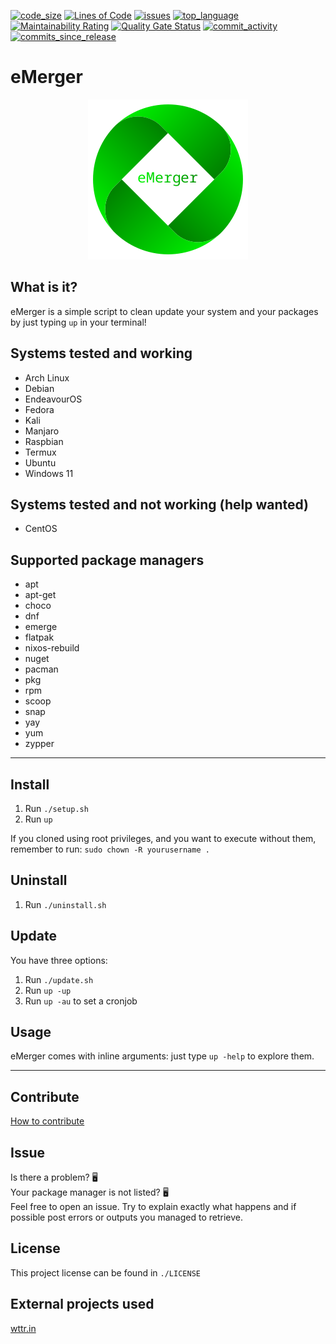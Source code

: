[![code_size](https://img.shields.io/github/languages/code-size/MasterCruelty/eMerger)](https://img.shields.io/github/languages/code-size/MasterCruelty/eMerger)
[![Lines of Code](https://sonarcloud.io/api/project_badges/measure?project=TheMergers_eMerger&metric=ncloc)](https://sonarcloud.io/summary/new_code?id=TheMergers_eMerger)
[![issues](https://img.shields.io/github/issues/MasterCruelty/eMerger)](https://img.shields.io/github/issues/MasterCruelty/eMerger)
[![top_language](https://img.shields.io/github/languages/top/MasterCruelty/eMerger)](https://img.shields.io/github/languages/top/MasterCruelty/eMerger)
[![Maintainability Rating](https://sonarcloud.io/api/project_badges/measure?project=TheMergers_eMerger&metric=sqale_rating)](https://sonarcloud.io/summary/new_code?id=TheMergers_eMerger)
[![Quality Gate Status](https://sonarcloud.io/api/project_badges/measure?project=TheMergers_eMerger&metric=alert_status)](https://sonarcloud.io/summary/new_code?id=TheMergers_eMerger)
[![commit_activity](https://img.shields.io/github/commit-activity/w/MasterCruelty/eMerger)](https://img.shields.io/github/commit-activity/w/MasterCruelty/eMerger)
[![commits_since_release](https://img.shields.io/github/commits-since/MasterCruelty/emerger/latest?color=44CC11&style=flat-square)](https://img.shields.io/github/commits-since/MasterCruelty/emerger/latest?color=44CC11&style=flat-square)

<h1>eMerger</h1>
<p align="center">
    <img src="./src/logo/big_name.png" alt="logo">
</p>

<h2>What is it?</h2>
eMerger is a simple script to clean update your system and your packages by just typing <code>up</code> in your terminal!<br>

<h2>Systems tested and working</h2>
<ul>
    <li>Arch Linux</li>
    <li>Debian</li>
    <li>EndeavourOS</li>
    <li>Fedora</li>
    <li>Kali</li>
    <li>Manjaro</li>
    <li>Raspbian</li>
    <li>Termux</li>
    <li>Ubuntu</li>
    <li>Windows 11</li>
</ul>

<h2>Systems tested and not working (help wanted)</h2>
<ul>
    <li>CentOS</li>
</ul>

<h2>Supported package managers</h2>
<ul>
    <li>apt</li>
    <li>apt-get</li>
    <li>choco</li>
    <li>dnf</li>
    <li>emerge</li>
    <li>flatpak</li>
    <lI>nixos-rebuild</li>
    <li>nuget</li>
    <li>pacman</li>
    <li>pkg</li>
    <li>rpm</li>
    <li>scoop</li>
    <li>snap</li>
    <li>yay</li>
    <li>yum</li>
    <li>zypper</li>
</ul>

---

<h2>Install</h2>
<ol>
    <li> Run <code>./setup.sh</code> </li>
    <li> Run <code>up</code></li>
</ol>
If you cloned using root privileges, and you want to execute without them, remember to run: <code>sudo chown -R yourusername .</code>
<h2>Uninstall</h2>
<ol>
    <li>Run <code>./uninstall.sh</code></li>
</ol>
<h2>Update</h2>
You have three options:
<ol>
    <li>Run <code>./update.sh</code></li>
    <li>Run <code>up -up</code></li>
    <li>Run <code>up -au</code> to set a cronjob</li>
</ol>
<h2>Usage</h2>
eMerger comes with inline arguments: just type <code>up -help</code> to explore them.

---

<h2>Contribute</h2>
<a href="https://github.com/MasterCruelty/eMerger/blob/main/CONTRIBUTING.md">How to contribute</a><br>
<h2>Issue</h2>
Is there a problem? 🖥️<br>
Your package manager is not listed? 🖥️<br>
Feel free to open an issue. Try to explain exactly what happens and if possible post errors or outputs you managed to retrieve.<br>
<h2>License</h2>
 This project license can be found in <code>./LICENSE</code>
<h2>External projects used</h2>
<a href="https://github.com/chubin/wttr.in">wttr.in</a>
